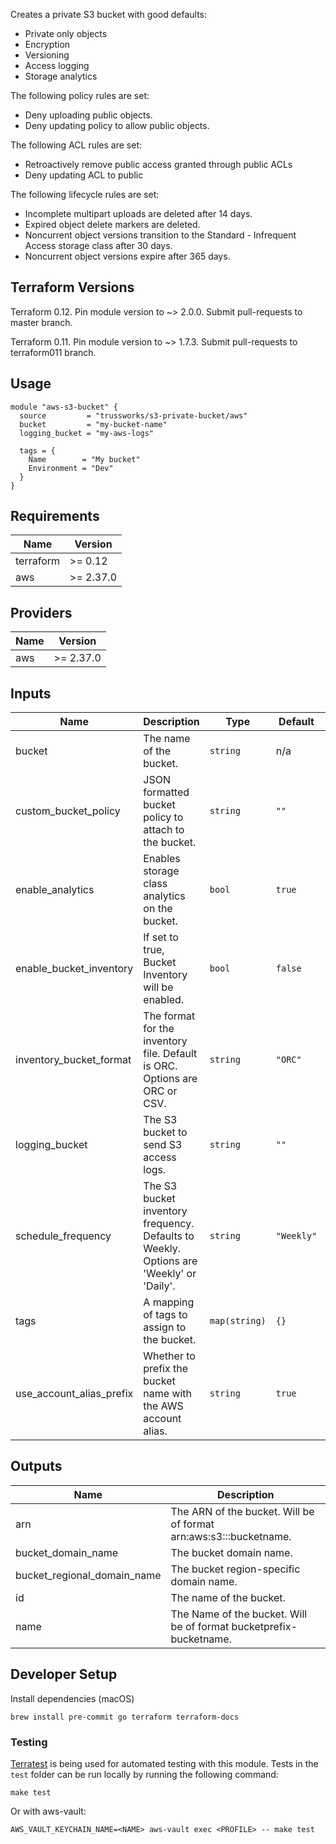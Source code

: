 Creates a private S3 bucket with good defaults:

- Private only objects
- Encryption
- Versioning
- Access logging
- Storage analytics

The following policy rules are set:

- Deny uploading public objects.
- Deny updating policy to allow public objects.

The following ACL rules are set:

- Retroactively remove public access granted through public ACLs
- Deny updating ACL to public

The following lifecycle rules are set:

- Incomplete multipart uploads are deleted after 14 days.
- Expired object delete markers are deleted.
- Noncurrent object versions transition to the Standard - Infrequent Access storage class after 30 days.
- Noncurrent object versions expire after 365 days.

## Terraform Versions

Terraform 0.12. Pin module version to ~> 2.0.0. Submit pull-requests to master branch.

Terraform 0.11. Pin module version to ~> 1.7.3. Submit pull-requests to terraform011 branch.

## Usage

```hcl
module "aws-s3-bucket" {
  source         = "trussworks/s3-private-bucket/aws"
  bucket         = "my-bucket-name"
  logging_bucket = "my-aws-logs"

  tags = {
    Name        = "My bucket"
    Environment = "Dev"
  }
}
```

<!-- BEGINNING OF PRE-COMMIT-TERRAFORM DOCS HOOK -->

## Requirements

| Name      | Version   |
| --------- | --------- |
| terraform | >= 0.12   |
| aws       | >= 2.37.0 |

## Providers

| Name | Version   |
| ---- | --------- |
| aws  | >= 2.37.0 |

## Inputs

| Name                     | Description                                                                             | Type          | Default    | Required |
| ------------------------ | --------------------------------------------------------------------------------------- | ------------- | ---------- | :------: |
| bucket                   | The name of the bucket.                                                                 | `string`      | n/a        |   yes    |
| custom_bucket_policy     | JSON formatted bucket policy to attach to the bucket.                                   | `string`      | `""`       |    no    |
| enable_analytics         | Enables storage class analytics on the bucket.                                          | `bool`        | `true`     |    no    |
| enable_bucket_inventory  | If set to true, Bucket Inventory will be enabled.                                       | `bool`        | `false`    |    no    |
| inventory_bucket_format  | The format for the inventory file. Default is ORC. Options are ORC or CSV.              | `string`      | `"ORC"`    |    no    |
| logging_bucket           | The S3 bucket to send S3 access logs.                                                   | `string`      | `""`       |    no    |
| schedule_frequency       | The S3 bucket inventory frequency. Defaults to Weekly. Options are 'Weekly' or 'Daily'. | `string`      | `"Weekly"` |    no    |
| tags                     | A mapping of tags to assign to the bucket.                                              | `map(string)` | `{}`       |    no    |
| use_account_alias_prefix | Whether to prefix the bucket name with the AWS account alias.                           | `string`      | `true`     |    no    |

## Outputs

| Name                        | Description                                                        |
| --------------------------- | ------------------------------------------------------------------ |
| arn                         | The ARN of the bucket. Will be of format arn:aws:s3:::bucketname.  |
| bucket_domain_name          | The bucket domain name.                                            |
| bucket_regional_domain_name | The bucket region-specific domain name.                            |
| id                          | The name of the bucket.                                            |
| name                        | The Name of the bucket. Will be of format bucketprefix-bucketname. |

<!-- END OF PRE-COMMIT-TERRAFORM DOCS HOOK -->

## Developer Setup

Install dependencies (macOS)

```shell
brew install pre-commit go terraform terraform-docs
```

### Testing

[Terratest](https://github.com/gruntwork-io/terratest) is being used for
automated testing with this module. Tests in the `test` folder can be run
locally by running the following command:

```shell
make test
```

Or with aws-vault:

```shell
AWS_VAULT_KEYCHAIN_NAME=<NAME> aws-vault exec <PROFILE> -- make test
```
